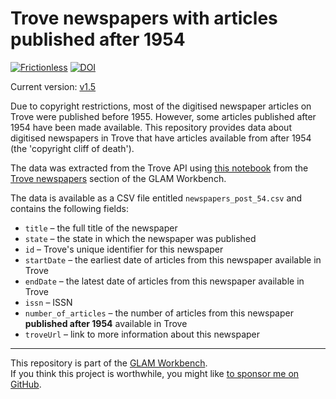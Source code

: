 # Trove newspapers with articles published after 1954

[![Frictionless](https://github.com/GLAM-Workbench/trove-newspapers-data-post-54/actions/workflows/frictionless.yaml/badge.svg)](https://repository.frictionlessdata.io/report?user=GLAM-Workbench&repo=trove-newspapers-data-post-54&flow=frictionless) [![DOI](https://zenodo.org/badge/DOI/10.5281/zenodo.6812811.svg)](https://doi.org/10.5281/zenodo.6812811)

Current version: [v1.5](https://github.com/GLAM-Workbench/trove-newspapers-data-post-54/releases/tag/v1.5)

Due to copyright restrictions, most of the digitised newspaper articles on Trove were published before 1955. However, some articles published after 1954 have been made available. This repository provides data about digitised newspapers in Trove that have articles available from after 1954 (the 'copyright cliff of death'). 

The data was extracted from the Trove API using [this notebook](https://glam-workbench.net/trove-newspapers/#beyond-the-copyright-cliff-of-death) from the [Trove newspapers](https://glam-workbench.net/trove-newspapers/) section of the GLAM Workbench.

The data is available as a CSV file entitled `newspapers_post_54.csv` and contains the following fields:

- `title` – the full title of the newspaper
- `state` – the state in which the newspaper was published
- `id` – Trove's unique identifier for this newspaper
- `startDate` – the earliest date of articles from this newspaper available in Trove
- `endDate` – the latest date of articles from this newspaper available in Trove
- `issn` – ISSN
- `number_of_articles` – the number of articles from this newspaper **published after 1954** available in Trove
- `troveUrl` – link to more information about this newspaper

----

This repository is part of the [GLAM Workbench](https://glam-workbench.github.io/).  
If you think this project is worthwhile, you might like [to sponsor me on GitHub](https://github.com/sponsors/wragge?o=esb).